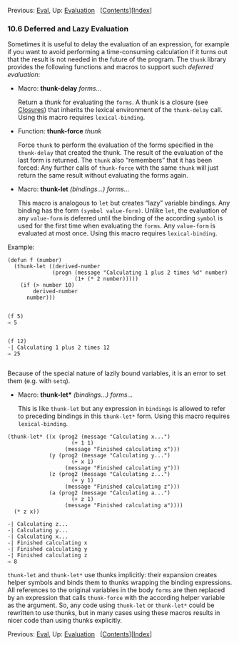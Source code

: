 <!-- This is the GNU Emacs Lisp Reference Manual
corresponding to Emacs version 27.2.

Copyright (C) 1990-1996, 1998-2021 Free Software Foundation,
Inc.

Permission is granted to copy, distribute and/or modify this document
under the terms of the GNU Free Documentation License, Version 1.3 or
any later version published by the Free Software Foundation; with the
Invariant Sections being "GNU General Public License," with the
Front-Cover Texts being "A GNU Manual," and with the Back-Cover
Texts as in (a) below.  A copy of the license is included in the
section entitled "GNU Free Documentation License."

(a) The FSF's Back-Cover Text is: "You have the freedom to copy and
modify this GNU manual.  Buying copies from the FSF supports it in
developing GNU and promoting software freedom." -->

<!-- Created by GNU Texinfo 6.7, http://www.gnu.org/software/texinfo/ -->

Previous: [Eval](Eval.html), Up: [Evaluation](Evaluation.html)   \[[Contents](index.html#SEC_Contents "Table of contents")]\[[Index](Index.html "Index")]

### 10.6 Deferred and Lazy Evaluation

Sometimes it is useful to delay the evaluation of an expression, for example if you want to avoid performing a time-consuming calculation if it turns out that the result is not needed in the future of the program. The `thunk` library provides the following functions and macros to support such *deferred evaluation*:

*   Macro: **thunk-delay** *forms…*

    Return a *thunk* for evaluating the `forms`. A thunk is a closure (see [Closures](Closures.html)) that inherits the lexical environment of the `thunk-delay` call. Using this macro requires `lexical-binding`.

<!---->

*   Function: **thunk-force** *thunk*

    Force `thunk` to perform the evaluation of the forms specified in the `thunk-delay` that created the thunk. The result of the evaluation of the last form is returned. The `thunk` also “remembers” that it has been forced: Any further calls of `thunk-force` with the same `thunk` will just return the same result without evaluating the forms again.

<!---->

*   Macro: **thunk-let** *(bindings…) forms…*

    This macro is analogous to `let` but creates “lazy” variable bindings. Any binding has the form `(symbol value-form)`<!-- /@w -->. Unlike `let`, the evaluation of any `value-form` is deferred until the binding of the according `symbol` is used for the first time when evaluating the `forms`. Any `value-form` is evaluated at most once. Using this macro requires `lexical-binding`.

Example:

    (defun f (number)
      (thunk-let ((derived-number
                  (progn (message "Calculating 1 plus 2 times %d" number)
                         (1+ (* 2 number)))))
        (if (> number 10)
            derived-number
          number)))

```
```

    (f 5)
    ⇒ 5

```
```

    (f 12)
    -| Calculating 1 plus 2 times 12
    ⇒ 25

```
```

Because of the special nature of lazily bound variables, it is an error to set them (e.g. with `setq`).

*   Macro: **thunk-let\*** *(bindings…) forms…*

    This is like `thunk-let` but any expression in `bindings` is allowed to refer to preceding bindings in this `thunk-let*` form. Using this macro requires `lexical-binding`.

<!---->

    (thunk-let* ((x (prog2 (message "Calculating x...")
                        (+ 1 1)
                      (message "Finished calculating x")))
                 (y (prog2 (message "Calculating y...")
                        (+ x 1)
                      (message "Finished calculating y")))
                 (z (prog2 (message "Calculating z...")
                        (+ y 1)
                      (message "Finished calculating z")))
                 (a (prog2 (message "Calculating a...")
                        (+ z 1)
                      (message "Finished calculating a"))))
      (* z x))

    -| Calculating z...
    -| Calculating y...
    -| Calculating x...
    -| Finished calculating x
    -| Finished calculating y
    -| Finished calculating z
    ⇒ 8

`thunk-let` and `thunk-let*` use thunks implicitly: their expansion creates helper symbols and binds them to thunks wrapping the binding expressions. All references to the original variables in the body `forms` are then replaced by an expression that calls `thunk-force` with the according helper variable as the argument. So, any code using `thunk-let` or `thunk-let*` could be rewritten to use thunks, but in many cases using these macros results in nicer code than using thunks explicitly.

Previous: [Eval](Eval.html), Up: [Evaluation](Evaluation.html)   \[[Contents](index.html#SEC_Contents "Table of contents")]\[[Index](Index.html "Index")]
